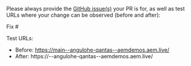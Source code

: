 Please always provide the [GitHub issue(s)](../issues) your PR is for, as well as test URLs where your change can be observed (before and after):

Fix #<gh-issue-id>

Test URLs:
- Before: https://main--angulohe-qantas--aemdemos.aem.live/
- After: https://<branch>--angulohe-qantas--aemdemos.aem.live/
